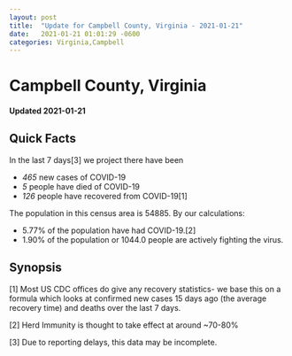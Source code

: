 ```yaml
---
layout: post
title:  "Update for Campbell County, Virginia - 2021-01-21"
date:   2021-01-21 01:01:29 -0600
categories: Virginia,Campbell
---
```


# Campbell County, Virginia
#### Updated 2021-01-21

## Quick Facts

In the last 7 days[3] we project there have been
- *465* new cases of COVID-19
- *5* people have died of COVID-19
- *126* people have recovered from COVID-19[1]

The population in this census area is 54885. By our calculations:
- 5.77% of the population have had COVID-19.[2]
- 1.90% of the population or 1044.0 people are actively fighting the virus.

## Synopsis




[1] Most US CDC offices do give any recovery statistics- we base this on a formula which looks at confirmed new cases
15 days ago (the average recovery time) and deaths over the last 7 days.

[2] Herd Immunity is thought to take effect at around ~70-80%

[3] Due to reporting delays, this data may be incomplete.
 
    